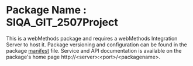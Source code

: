 # Package Name : SIQA_GIT_2507Project
This is a webMethods package and requires a webMethods Integration Server to host it. Package versioning and configuration can be found in the package [manifest](./SIQA_GIT_2507Project/manifest.v3) file. Service and API documentation is available on the package's home page http://&lt;server&gt;:&lt;port&gt;/&lt;packagename>.